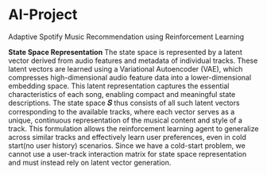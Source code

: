 # AI-Project
Adaptive Spotify Music Recommendation using Reinforcement Learning

**State Space Representation**
The state space is represented by a latent vector derived from audio features and metadata of individual tracks. These latent vectors are learned using a Variational Autoencoder (VAE), which compresses high-dimensional audio feature data into a lower-dimensional embedding space. This latent representation captures the essential characteristics of each song, enabling compact and meaningful state descriptions. The state space **𝑆** thus consists of all such latent vectors corresponding to the available tracks, where each vector serves as a unique, continuous representation of the musical content and style of a track. This formulation allows the reinforcement learning agent to generalize across similar tracks and effectively learn user preferences, even in cold start(no user history) scenarios. Since we have a cold-start problem, we cannot use a user-track interaction matrix for state space representation and must instead rely on latent vector generation.
